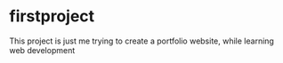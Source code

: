 # firstproject
This project is just me trying to create a portfolio website, while learning web development
